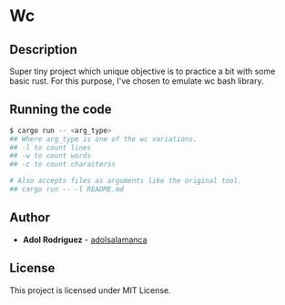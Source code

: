 # Wc

## Description
Super tiny project which unique objective is to practice a bit with some basic rust.
For this purpose, I've chosen to emulate wc bash library.
## Running the code

```bash
$ cargo run -- <arg_type>
## Where arg_type is one of the wc variations.
## -l to count lines
## -w to count words
## -c to count characterss

# Also accepts files as arguments like the original tool.
## cargo run -- -l README.md
```

## Author
* **Adol Rodriguez** - [adolsalamanca](https://github.com/adolsalamanca)

## License
This project is licensed under MIT License.


